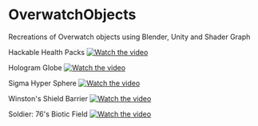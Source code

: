 # OverwatchObjects
 Recreations of Overwatch objects using Blender, Unity and Shader Graph

Hackable Health Packs
[![Watch the video](https://img.youtube.com/vi/AxbMcDhg7f8/maxresdefault.jpg)](https://youtu.be/AxbMcDhg7f8)

Hologram Globe
[![Watch the video](https://img.youtube.com/vi/zruujZNB2JI/maxresdefault.jpg)](https://youtu.be/zruujZNB2JI)

Sigma Hyper Sphere
[![Watch the video](https://img.youtube.com/vi/YQo-R07wKaw/maxresdefault.jpg)](https://youtu.be/YQo-R07wKaw)

Winston's Shield Barrier
[![Watch the video](https://img.youtube.com/vi/xJWDJoHPj4M/maxresdefault.jpg)](https://youtu.be/xJWDJoHPj4M)

Soldier: 76's Biotic Field
[![Watch the video](https://img.youtube.com/vi/Y0pT3-xleCc/maxresdefault.jpg)](https://youtu.be/Y0pT3-xleCc)
